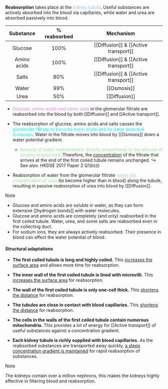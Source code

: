 **Reabsorption** takes place at the <span style="color: skyblue">kidney tubule</span>. Useful substances are actively absorbed into the blood via capillaries, while water and urea are absorbed passively into blood.

| Substance | % reabsorbed | Mechanism |
| :--: | :--: | :--: |
| Glucose | 100% | [[Diffusion]] & [[Active transport]] |
| Amino acids | 100% | [[Diffusion]] & [[Active transport]] |
| Salts | 80% | [[Diffusion]] & [[Active transport]] |
| Water | 99% | [[Osmosis]] |
| Urea | 50% | [[Diffusion]] |

- <span style="color: violet">Glucose, amino acids and some salts</span> in the glomerular filtrate are reabsorbed into the blood by both [[Diffusion]] and [[Active transport]].

- The reabsorption of glucose, amino acids and salts causes the <span style="color: aqua">glomerular filtrate to become more dilute and its water potential increases</span>. Water in the filtrate moves into blood by [[Osmosis]] down a water potential gradient.
	- <span style="color: lightgreen">Amount of water reabsorbed is directly proportional to the amount of solutes reabsorbed.</span> Therefore, the <u>concentration</u> of the filtrate that arrives at the end of the first coiled tubule remains unchanged.
	  ↪️ See also: HKDSE 2017 Paper 2 Q1(b)(i)

- Reabsorption of water from the glomerular filtrate <span style="color: lightgreen">raises the concentration of urea</span> (to become higher than in blood) along the tubule, resulting in passive reabsorption of urea into blood by [[Diffusion]].

> [!note]
> - Glucose and amino acids are soluble in water, as they can form extensive [[hydrogen bonds]] with water molecules.
> - Glucose and amino acids are completely (and only) reabsorbed in the first coiled tubule. Water, urea, and some salts are reabsorbed even in the collecting duct.
> - For sodium ions, they are always actively reabsorbed. Their presence in blood can affect the water potential of blood.

#### Structural adaptations
- **The first coiled tubule is long and highly coiled.**
  This <u>increases the surface area</u> and allows more time for reabsorption.

- **The inner wall of the first coiled tubule is lined with microvilli.**
  This <u>increases the surface area</u> for reabsorption.

- **The wall of the first coiled tubule is only one-cell thick.**
  This <u>shortens the distance</u> for reabsorption.

- **The tubules are close in contact with blood capillaries.**
  This <u>shortens the distance</u> for reabsorption.

- **The cells in the walls of the first coiled tubule contain numerous mitochondria.**
  This provides a lot of energy for [[Active transport]] of useful substances against a concentration gradient.

- **Each kidney tubule is richly supplied with blood capillaries.**
  As the reabsorbed substances are transported away quickly, <u>a steep concentration gradient is maintained</u> for rapid reabsorption of substances.

> [!note]
> The kidneys contain over a million nephrons, this makes the kidneys highly effective in filtering blood and reabsorption.
